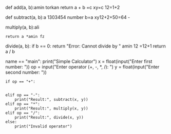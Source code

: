 def add(a, b):amin torkan 
    return a + b =c xy=c 12=1+2

def subtract(a, b):a 1303454 number b=a xy12+2+50=64
    - 

 multiply(a, b):ali


    return a *amin fz

 divide(a, b):
    if b == 0:
        return "Error: Cannot divide by "  amin 12 =12+1
    return a / b 

 name == "main":
    print("Simple Calculator")
    x = float(input("Enter first number: "))
    op = input("Enter operator (+, -, *, /): ")
    y = float(input("Enter second number: "))

    if op == "+": 


    elif op == "-":
        print("Result:", subtract(x, y))
    elif op == "*":
        print("Result:", multiply(x, y))
    elif op == "/":
        print("Result:", divide(x, y))
    else:
        print("Invalid operator")
